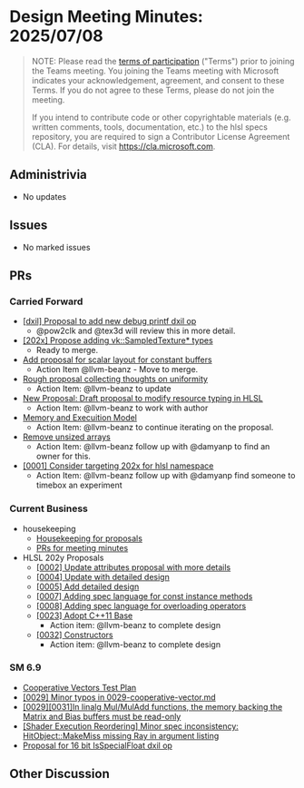 # Design Meeting Minutes: 2025/07/08

> NOTE: Please read the [terms of participation](DesignMeetingTerms.txt)
> ("Terms") prior to joining the Teams meeting.  You joining the Teams meeting
> with Microsoft indicates your acknowledgement, agreement, and consent to these
> Terms.  If you do not agree to these Terms, please do not join the meeting.
>
> If you intend to contribute code or other copyrightable materials (e.g.
> written comments, tools, documentation, etc.)  to the hlsl specs repository,
> you are required to sign a Contributor License Agreement (CLA).  For details,
> visit https://cla.microsoft.com.

## Administrivia
* No updates

## Issues
* No marked issues

## PRs

### Carried Forward

* [[dxil] Proposal to add new debug printf dxil op](https://github.com/microsoft/hlsl-specs/pull/324)
  * @pow2clk and @tex3d will review this in more detail.
* [[202x] Propose adding vk::SampledTexture* types](https://github.com/microsoft/hlsl-specs/pull/343)
  * Ready to merge.
* [Add proposal for scalar layout for constant buffers](https://github.com/microsoft/hlsl-specs/pull/317)
  * Action Item @llvm-beanz - Move to merge.
* [Rough proposal collecting thoughts on uniformity](https://github.com/microsoft/hlsl-specs/pull/405)
  * Action Item: @llvm-beanz to update
* [New Proposal: Draft proposal to modify resource typing in HLSL](https://github.com/microsoft/hlsl-specs/pull/461)
  * Action Item: @llvm-beanz to work with author
* [Memory and Execuition Model](https://github.com/microsoft/hlsl-specs/pull/505)
  * Action Item: @llvm-beanz to continue iterating on the proposal.
* [Remove unsized arrays](https://github.com/microsoft/hlsl-specs/issues/141)
  * Action Item: @llvm-beanz follow up with @damyanp to find an owner for this.
* [[0001] Consider targeting 202x for hlsl namespace](https://github.com/microsoft/hlsl-specs/issues/484)
  * Action Item: @llvm-beanz follow up with @damyanp find someone to timebox an experiment

### Current Business

* housekeeping
  * [Housekeeping for proposals](https://github.com/microsoft/hlsl-specs/pull/545)
  * [PRs for meeting minutes](https://github.com/microsoft/hlsl-specs/pulls?q=is%3Apr+is%3Aopen+minutes)
* HLSL 202y Proposals
  * [[0002] Update attributes proposal with more details](https://github.com/microsoft/hlsl-specs/pull/534)
  * [[0004] Update with detailed design ](https://github.com/microsoft/hlsl-specs/pull/520)
  * [[0005] Add detailed design](https://github.com/microsoft/hlsl-specs/pull/522)
  * [[0007] Adding spec language for const instance methods](https://github.com/microsoft/hlsl-specs/pull/536)
  * [[0008] Adding spec language for overloading operators](https://github.com/microsoft/hlsl-specs/pull/537)
  * [[0023] Adopt C++11 Base](https://github.com/microsoft/hlsl-specs/blob/main/proposals/0023-cxx11-base.md)
    * Action item: @llvm-beanz to complete design
  * [[0032] Constructors](https://github.com/microsoft/hlsl-specs/blob/main/proposals/0032-constructors.md)
    * Action item: @llvm-beanz to complete design


### SM 6.9

* [Cooperative Vectors Test Plan](https://github.com/microsoft/hlsl-specs/pull/428)
* [[0029] Minor typos in 0029-cooperative-vector.md](https://github.com/microsoft/hlsl-specs/pull/503)
* [[0029][0031]In linalg Mul/MulAdd functions, the memory backing the Matrix and Bias buffers must be read-only](https://github.com/microsoft/hlsl-specs/pull/507)
* [[Shader Execution Reordering] Minor spec inconsistency: HitObject::MakeMiss missing Ray in argument listing](https://github.com/microsoft/hlsl-specs/pull/512)
* [Proposal for 16 bit IsSpecialFloat dxil op](https://github.com/microsoft/hlsl-specs/pull/542)

## Other Discussion
